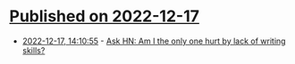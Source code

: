 # [Published on 2022-12-17](index.md)

* [2022-12-17, 14:10:55](https://news.ycombinator.com/item?id=34027872) - [Ask HN: Am I the only one hurt by lack of writing skills?](https://news.ycombinator.com/item?id=34027872)
